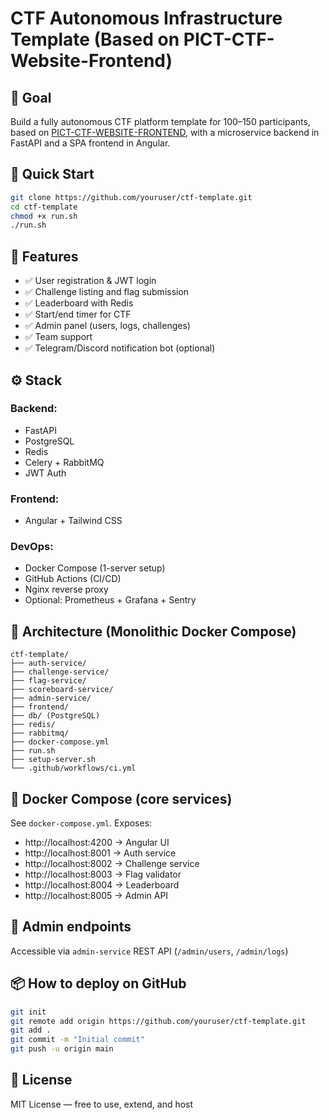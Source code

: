 # CTF Autonomous Infrastructure Template (Based on PICT-CTF-Website-Frontend)

## 🎯 Goal
Build a fully autonomous CTF platform template for 100–150 participants, based on [PICT-CTF-WEBSITE-FRONTEND](https://github.com/ashawe/PICT-CTF-WEBSITE-FRONTEND), with a microservice backend in FastAPI and a SPA frontend in Angular.

## 🚀 Quick Start
```bash
git clone https://github.com/youruser/ctf-template.git
cd ctf-template
chmod +x run.sh
./run.sh
```

## 🧩 Features
- ✅ User registration & JWT login
- ✅ Challenge listing and flag submission
- ✅ Leaderboard with Redis
- ✅ Start/end timer for CTF
- ✅ Admin panel (users, logs, challenges)
- ✅ Team support
- ✅ Telegram/Discord notification bot (optional)

## ⚙️ Stack
### Backend:
- FastAPI
- PostgreSQL
- Redis
- Celery + RabbitMQ
- JWT Auth

### Frontend:
- Angular + Tailwind CSS

### DevOps:
- Docker Compose (1-server setup)
- GitHub Actions (CI/CD)
- Nginx reverse proxy
- Optional: Prometheus + Grafana + Sentry

## 🧱 Architecture (Monolithic Docker Compose)
```
ctf-template/
├── auth-service/
├── challenge-service/
├── flag-service/
├── scoreboard-service/
├── admin-service/
├── frontend/
├── db/ (PostgreSQL)
├── redis/
├── rabbitmq/
├── docker-compose.yml
├── run.sh
├── setup-server.sh
└── .github/workflows/ci.yml
```

## 🐳 Docker Compose (core services)
See `docker-compose.yml`. Exposes:
- http://localhost:4200 → Angular UI
- http://localhost:8001 → Auth service
- http://localhost:8002 → Challenge service
- http://localhost:8003 → Flag validator
- http://localhost:8004 → Leaderboard
- http://localhost:8005 → Admin API

## 🔐 Admin endpoints
Accessible via `admin-service` REST API (`/admin/users`, `/admin/logs`)

## 📦 How to deploy on GitHub
```bash
git init
git remote add origin https://github.com/youruser/ctf-template.git
git add .
git commit -m "Initial commit"
git push -u origin main
```

## 📝 License
MIT License — free to use, extend, and host
